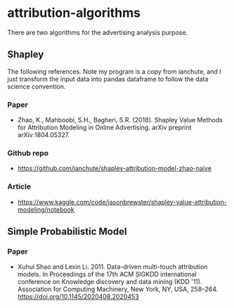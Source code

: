 # attribution-algorithms
There are two algorithms for the advertising analysis purpose.

## Shapley
The following references.
Note my program is a copy from ianchute, and I just transform the input data
into pandas dataframe to follow the data science convention.

### Paper
- Zhao, K., Mahboobi, S.H., Bagheri, S.R. (2018). Shapley Value Methods for Attribution Modeling in Online Advertising. arXiv preprint arXiv:1804.05327.

### Github repo
- https://github.com/ianchute/shapley-attribution-model-zhao-naive

### Article
- https://www.kaggle.com/code/jasonbrewster/shapley-value-attribution-modeling/notebook


## Simple Probabilistic Model

### Paper
- Xuhui Shao and Lexin Li. 2011. Data-driven multi-touch attribution models. In Proceedings of the 17th ACM SIGKDD international conference on Knowledge discovery and data mining (KDD '11). Association for Computing Machinery, New York, NY, USA, 258–264. https://doi.org/10.1145/2020408.2020453
